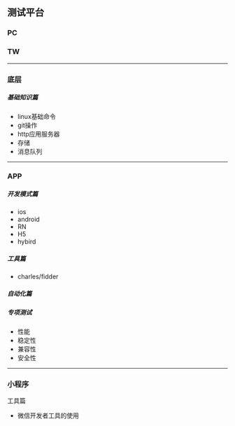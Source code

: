 ## 测试平台

### PC

### TW
***
### 底层

##### 基础知识篇
- linux基础命令
- git操作
- http应用服务器
- 存储
- 消息队列
***

### APP
##### 开发模式篇
- ios
- android
- RN
- H5
- hybird

##### 工具篇
- charles/fidder

##### 自动化篇

##### 专项测试
- 性能
- 稳定性
- 兼容性
- 安全性

***
### 小程序
工具篇
- 微信开发者工具的使用


